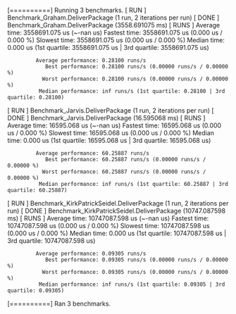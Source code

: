 [==========] Running 3 benchmarks.
[ RUN      ] Benchmark_Graham.DeliverPackage (1 run, 2 iterations per run)
[     DONE ] Benchmark_Graham.DeliverPackage (3558.691075 ms)
[   RUNS   ]        Average time: 3558691.075 us (~-nan us)
                    Fastest time: 3558691.075 us (0.000 us / 0.000 %)
                    Slowest time: 3558691.075 us (0.000 us / 0.000 %)
                     Median time: 0.000 us (1st quartile: 3558691.075 us | 3rd quartile: 3558691.075 us)

             Average performance: 0.28100 runs/s
                Best performance: 0.28100 runs/s (0.00000 runs/s / 0.00000 %)
               Worst performance: 0.28100 runs/s (0.00000 runs/s / 0.00000 %)
              Median performance: inf runs/s (1st quartile: 0.28100 | 3rd quartile: 0.28100)

[ RUN      ] Benchmark_Jarvis.DeliverPackage (1 run, 2 iterations per run)
[     DONE ] Benchmark_Jarvis.DeliverPackage (16.595068 ms)
[   RUNS   ]        Average time: 16595.068 us (~-nan us)
                    Fastest time: 16595.068 us (0.000 us / 0.000 %)
                    Slowest time: 16595.068 us (0.000 us / 0.000 %)
                     Median time: 0.000 us (1st quartile: 16595.068 us | 3rd quartile: 16595.068 us)

             Average performance: 60.25887 runs/s
                Best performance: 60.25887 runs/s (0.00000 runs/s / 0.00000 %)
               Worst performance: 60.25887 runs/s (0.00000 runs/s / 0.00000 %)
              Median performance: inf runs/s (1st quartile: 60.25887 | 3rd quartile: 60.25887)


[ RUN      ] Benchmark_KirkPatrickSeidel.DeliverPackage (1 run, 2 iterations per run)
[     DONE ] Benchmark_KirkPatrickSeidel.DeliverPackage (10747.087598 ms)
[   RUNS   ]        Average time: 10747087.598 us (~-nan us)
                    Fastest time: 10747087.598 us (0.000 us / 0.000 %)
                    Slowest time: 10747087.598 us (0.000 us / 0.000 %)
                     Median time: 0.000 us (1st quartile: 10747087.598 us | 3rd quartile: 10747087.598 us)

             Average performance: 0.09305 runs/s
                Best performance: 0.09305 runs/s (0.00000 runs/s / 0.00000 %)
               Worst performance: 0.09305 runs/s (0.00000 runs/s / 0.00000 %)
              Median performance: inf runs/s (1st quartile: 0.09305 | 3rd quartile: 0.09305)

[==========] Ran 3 benchmarks.
